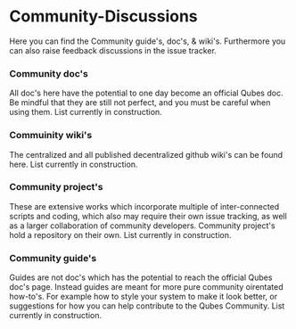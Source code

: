 # Community-Discussions
Here you can find the Community guide's, doc's, & wiki's. Furthermore you can also raise feedback discussions in the issue tracker.

### Community doc's
All doc's here have the potential to one day become an official Qubes doc. Be mindful that they are still not perfect, and you must be careful when using them.
List currently in construction.

### Commuinity wiki's
The centralized and all published decentralized github wiki's can be found here. 
List currently in construction.

### Community project's
These are extensive works which incorporate multiple of inter-connected scripts and coding, which also may require their own issue tracking, as well as a larger collaboration of community developers. Community project's hold a repository on their own.
List currently in construction.

### Community guide's
Guides are not doc's which has the potential to reach the official Qubes doc's page. Instead guides are meant for more pure community oirentated how-to's. For example how to style your system to make it look better, or suggestions for how you can help contribute to the Qubes Community. 
List currently in construction.
